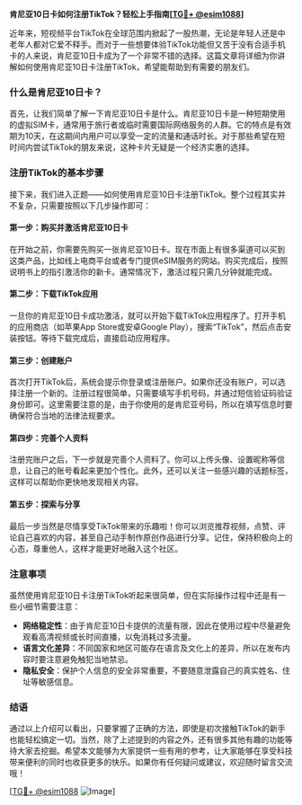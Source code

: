 **肯尼亚10日卡如何注册TikTok？轻松上手指南[[TG💪+ @esim1088](https://t.me/s/esim1088)]**

近年来，短视频平台TikTok在全球范围内掀起了一股热潮，无论是年轻人还是中老年人都对它爱不释手。而对于一些想要体验TikTok功能但又苦于没有合适手机卡的人来说，肯尼亚10日卡成为了一个非常不错的选择。这篇文章将详细为你讲解如何使用肯尼亚10日卡注册TikTok，希望能帮助到有需要的朋友们。

### 什么是肯尼亚10日卡？

首先，让我们简单了解一下肯尼亚10日卡是什么。肯尼亚10日卡是一种短期使用的虚拟SIM卡，通常用于旅行者或临时需要国际网络服务的人群。它的特点是有效期为10天，在这期间内用户可以享受一定的流量和通话时长。对于那些希望在短时间内尝试TikTok的朋友来说，这种卡片无疑是一个经济实惠的选择。

### 注册TikTok的基本步骤

接下来，我们进入正题——如何使用肯尼亚10日卡注册TikTok。整个过程其实并不复杂，只需要按照以下几步操作即可：

#### 第一步：购买并激活肯尼亚10日卡

在开始之前，你需要先购买一张肯尼亚10日卡。现在市面上有很多渠道可以买到这类产品，比如线上电商平台或者专门提供eSIM服务的网站。购买完成后，按照说明书上的指引激活你的新卡。通常情况下，激活过程只需几分钟就能完成。

#### 第二步：下载TikTok应用

一旦你的肯尼亚10日卡成功激活，就可以开始下载TikTok应用程序了。打开手机的应用商店（如苹果App Store或安卓Google Play），搜索“TikTok”，然后点击安装按钮。等待下载完成后，直接启动应用程序。

#### 第三步：创建账户

首次打开TikTok后，系统会提示你登录或注册账户。如果你还没有账户，可以选择注册一个新的。注册过程很简单，只需要填写手机号码，并通过短信验证码验证身份即可。这里需要注意的是，由于你使用的是肯尼亚号码，所以在填写信息时要确保符合当地的法律法规要求。

#### 第四步：完善个人资料

注册完账户之后，下一步就是完善个人资料了。你可以上传头像、设置昵称等信息，让自己的账号看起来更加个性化。此外，还可以关注一些感兴趣的话题标签，这样可以帮助你更快地发现相关内容。

#### 第五步：探索与分享

最后一步当然是尽情享受TikTok带来的乐趣啦！你可以浏览推荐视频，点赞、评论自己喜欢的内容，甚至自己动手制作原创作品进行分享。记住，保持积极向上的心态，尊重他人，这样才能更好地融入这个社区。

### 注意事项

虽然使用肯尼亚10日卡注册TikTok听起来很简单，但在实际操作过程中还是有一些小细节需要注意：

- **网络稳定性**：由于肯尼亚10日卡提供的流量有限，因此在使用过程中尽量避免观看高清视频或长时间直播，以免消耗过多流量。
- **语言文化差异**：不同国家和地区可能存在语言及文化上的差异，所以在发布内容时要注意避免触犯当地禁忌。
- **隐私安全**：保护个人信息的安全非常重要，不要随意泄露自己的真实姓名、住址等敏感信息。

### 结语

通过以上介绍可以看出，只要掌握了正确的方法，即使是初次接触TikTok的新手也能轻松搞定一切。当然，除了上述提到的内容之外，还有很多其他有趣的功能等待大家去挖掘。希望本文能够为大家提供一些有用的参考，让大家能够在享受科技带来便利的同时也收获更多的快乐。如果你有任何疑问或建议，欢迎随时留言交流哦！

[[TG💪+ @esim1088](https://t.me/s/esim1088) ![Image](https://i.postimg.cc/4NQfJmqS/Snipaste-2025-05-13-00-14-12.png)]
